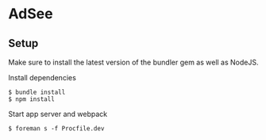 # AdSee

## Setup
Make sure to install the latest version of the bundler gem as well as NodeJS.

Install dependencies
```
$ bundle install
$ npm install
```

Start app server and webpack
```
$ foreman s -f Procfile.dev
```
